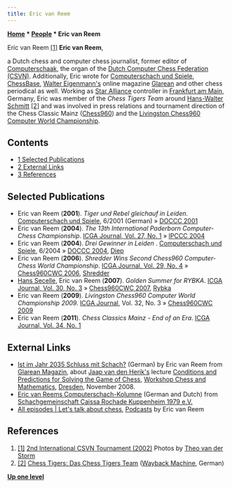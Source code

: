 ```yaml
---
title: Eric van Reem
---
```

**[Home](Home "Home") * [People](People "People") * Eric van Reem**

[](http://old.csvn.nl/gallery17.html) Eric van Reem <a id="cite-note-1" href="#cite-ref-1">[1]</a>
**Eric van Reem**,

a Dutch chess and computer chess journalist, former editor of [Computerschaak](Computerschaak "Computerschaak"), the organ of the [Dutch Computer Chess Federation (CSVN)](CSVN "CSVN"). Additionally, Eric wrote for [Computerschach und Spiele](Computerschach_und_Spiele "Computerschach und Spiele"), [ChessBase](ChessBase "ChessBase"), [Walter Eigenmann's](index.php?title=Walter_Eigenmann&action=edit&redlink=1 "Walter Eigenmann (page does not exist)") online magazine [Glarean](http://glareanverlag.wordpress.com/) and other chess periodical as well. Working as [Star Alliance](https://en.wikipedia.org/wiki/Star_Alliance) controller in [Frankfurt am Main](https://en.wikipedia.org/wiki/Frankfurt_am_Main), Germany, Eric was member of the *Chess Tigers Team* around [Hans-Walter Schmitt](index.php?title=Hans-Walter_Schmitt&action=edit&redlink=1 "Hans-Walter Schmitt (page does not exist)") <a id="cite-note-2" href="#cite-ref-2">[2]</a> and was involved in press relations and tournament direction of the Chess Classic Mainz ([Chess960](Chess960 "Chess960")) and the [Livingston Chess960 Computer World Championship](Livingston_Chess960_Computer_World_Championship "Livingston Chess960 Computer World Championship").

## Contents

- [1 Selected Publications](#selected-publications)
- [2 External Links](#external-links)
- [3 References](#references)

## Selected Publications

- Eric van Reem (**2001**). *Tiger und Rebel gleichauf in Leiden*. [Computerschach und Spiele](Computerschach_und_Spiele "Computerschach und Spiele"), 6/2001 (German) » [DOCCC 2001](DOCCC_2001 "DOCCC 2001")
- Eric van Reem (**2004**). *The 13th International Paderborn Computer-Chess Championship*. [ICGA Journal, Vol. 27, No. 1](ICGA_Journal#27_1 "ICGA Journal") » [IPCCC 2004](IPCCC_2004 "IPCCC 2004")
- Eric van Reem (**2004**). *Drei Gewinner in Leiden* . [Computerschach und Spiele](Computerschach_und_Spiele "Computerschach und Spiele"), 6/2004 » [DOCCC 2004](DOCCC_2004 "DOCCC 2004"), [Diep](Diep "Diep")
- Eric van Reem (**2006**). *Shredder Wins Second Chess960 Computer-Chess World Championship*. [ICGA Journal, Vol. 29, No. 4](ICGA_Journal#29_4 "ICGA Journal") » [Chess960CWC 2006](Chess960CWC_2006 "Chess960CWC 2006"), [Shredder](Shredder "Shredder")
- [Hans Secelle](Hans_Secelle "Hans Secelle"), Eric van Reem (**2007**). *Golden Summer for RYBKA*. [ICGA Journal, Vol. 30, No. 3](ICGA_Journal#30_3 "ICGA Journal") » [Chess960CWC 2007](Chess960CWC_2007 "Chess960CWC 2007"), [Rybka](Rybka "Rybka")
- Eric van Reem (**2009**). *Livingston Chess960 Computer World Championship 2009.* [ICGA Journal](ICGA_Journal "ICGA Journal"), Vol. 32, No. 3 » [Chess960CWC 2009](Chess960CWC_2009 "Chess960CWC 2009")
- Eric van Reem (**2011**). *Chess Classics Mainz - End of an Era*. [ICGA Journal, Vol. 34, No. 1](ICGA_Journal#34_1 "ICGA Journal")

## External Links

- [Ist im Jahr 2035 Schluss mit Schach?](http://glareanverlag.wordpress.com/2009/01/28/computer-forschung-will-das-koenigliche-spiel-loesen_herik/) (German) by Eric van Reem from [Glarean Magazin](http://glareanverlag.wordpress.com/), about [Jaap van den Herik's](Jaap_van_den_Herik "Jaap van den Herik") lecture [Conditions and Predictions for Solving the Game of Chess](Workshop_Chess_and_Mathematics#SolvingChess "Workshop Chess and Mathematics"), [Workshop Chess and Mathematics](Workshop_Chess_and_Mathematics "Workshop Chess and Mathematics"), [Dresden](https://en.wikipedia.org/wiki/Dresden), November 2008.
- [Eric van Reems Computerschach-Kolumne](http://www.scrkuppenheim.de/coko/index.html) (German and Dutch) from [Schachgemeinschaft Caissa Rochade Kuppenheim 1979 e.V.](http://www.scr-kuppenheim.de/index.html)
- [All episodes | Let's talk about chess](https://letscast.fm/sites/let-s-talk-about-chess-753d92ea/index), [Podcasts](https://en.wikipedia.org/wiki/Podcast) by Eric van Reem

## References

1. <a id="cite-ref-1" href="#cite-note-1">[1]</a> [2nd International CSVN Tournament (2002)](http://old.csvn.nl/gallery16.html) Photos by [Theo van der Storm](Theo_van_der_Storm "Theo van der Storm")
1. <a id="cite-ref-2" href="#cite-note-2">[2]</a> [Chess Tigers: Das Chess Tigers Team](https://web.archive.org/web/20060206233910/http://www.chesstigers.de/chesstigers.php) ([Wayback Machine](https://en.wikipedia.org/wiki/Wayback_Machine), German)

**[Up one level](People "People")**


